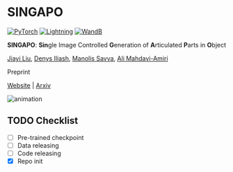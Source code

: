 # SINGAPO
<a href="https://pytorch.org/"><img alt="PyTorch" src="https://img.shields.io/badge/PyTorch-EE4C2C?style=for-the-badge&logo=pytorch&logoColor=white"></a>
<a href="https://pytorchlightning.ai/"><img alt="Lightning" src="https://img.shields.io/badge/Lightning-792DE4?style=for-the-badge&logo=lightning&logoColor=white"></a>
<a href="https://wandb.ai/site"><img alt="WandB" src="https://img.shields.io/badge/Weights_&_Biases-FFBE00?style=for-the-badge&logo=WeightsAndBiases&logoColor=white"></a>

**SINGAPO**: **Sin**gle Image Controlled **G**eneration of **A**rticulated **P**arts in **O**bject

[Jiayi Liu](https://sevenljy.github.io/), [Denys Iliash](), [Manolis Savva](https://msavva.github.io/), [Ali Mahdavi-Amiri](https://www.sfu.ca/~amahdavi/)

Preprint

[Website](https://3dlg-hcvc.github.io/singapo/) | [Arxiv](!) 

![animation](docs/static/images/anim.gif)



## TODO Checklist
- [ ] Pre-trained checkpoint
- [ ] Data releasing
- [ ] Code releasing
- [x] Repo init